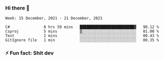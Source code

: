 ### Hi there 👋
<!--START_SECTION:waka-->
```text
Week: 15 December, 2021 - 21 December, 2021

C#               8 hrs 59 mins   ████████████████████████▓   98.12 % 
Csproj           5 mins          ▒░░░░░░░░░░░░░░░░░░░░░░░░   01.00 % 
Text             2 mins          ░░░░░░░░░░░░░░░░░░░░░░░░░   00.43 % 
GitIgnore file   1 min           ░░░░░░░░░░░░░░░░░░░░░░░░░   00.35 % 
```
<!--END_SECTION:waka-->
<!--
**TG4LAaron/TG4LAaron** is a ✨ _special_ ✨ repository because its `README.md` (this file) appears on your GitHub profile.

Here are some ideas to get you started:

- 🔭 I’m currently working on ...
- 🌱 I’m currently learning ...
- 👯 I’m looking to collaborate on ...
- 🤔 I’m looking for help with ...
- 💬 Ask me about ...
- 📫 How to reach me: ...
- 😄 Pronouns: ...
- ⚡ Fun fact: ...
-->
### ⚡ Fun fact: Shit dev
